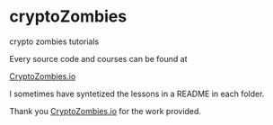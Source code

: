 # cryptoZombies

crypto zombies tutorials

Every source code and courses can be found at

[CryptoZombies.io](https://cryptozombies.io, "Crypto Zombies Website")

I sometimes have syntetized the lessons in a README in each folder.

Thank you [CryptoZombies.io](https://cryptozombies.io, "Crypto Zombies Website") for the work provided.
